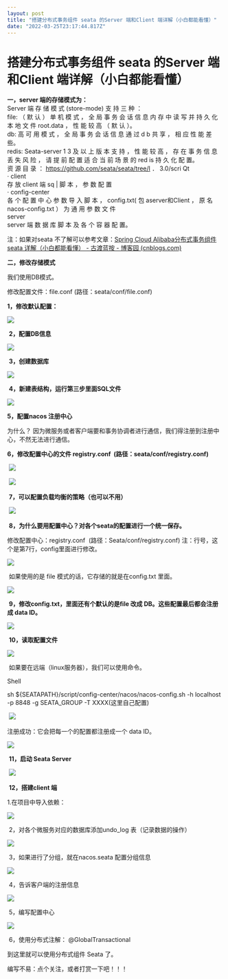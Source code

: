 ```yaml
---
layout: post
title: "搭建分布式事务组件 seata 的Server 端和Client 端详解（小白都能看懂）"
date: "2022-03-25T23:17:44.817Z"
---
```

搭建分布式事务组件 seata 的Server 端和Client 端详解（小白都能看懂）
============================================

**一，server 端的存储模式为：**  
Server 端 存 储 模 式 (store-mode) 支 持 三 种 ：  
file: （ 默 认 ） 单 机 模 式 ， 全 局 事 务 会 话 信 息 内 存 中 读 写 并 持 久 化 本 地 文 件 root.data ， 性 能 较 高 （ 默 认 ）。  
db: 高 可 用 模 式 ， 全 局 事 务 会 话 信 息 通 过 d b 共 享 ， 相 应 性 能 差 些。  
redis: Seata-server 1 3 及 以 上 版 本 支 持 ， 性 能 较 高 ， 存 在 事 务 信 息 丢 失 风 险 ， 请 提 前 配 置 适 合 当 前 场 景 的 red is 持 久 化 配 置。  
资 源 目 录 ： https://github.com/seata/seata/tree/l ． 3.0/scri Qt  
· client  
存 放 client 端 sq | 脚 本 ， 参 数 配 置  
· config-center  
各 个 配 置 中 心 参 数 导 入 脚 本 ， config.txt( 包 aserver和Client ， 原 名 nacos-config.txt ） 为 通 用 参 数 文 件  
server  
server 端 数 据 库 脚 本 及 各 个 容 器 配 置。

注：如果对seata 不了解可以参考文章：[Spring Cloud Alibaba分布式事务组件 seata 详解（小白都能看懂） - 古渡蓝按 - 博客园 (cnblogs.com)](https://www.cnblogs.com/blbl-blog/p/16050022.html)

**二，修改存储模式**

我们使用DB模式。

修改配置文件：file.conf (路径：seata/conf/file.conf)

**1，修改默认配置：**

![](https://img2022.cnblogs.com/blog/2719585/202203/2719585-20220325222814046-618091048.png)

 **2，配置DB信息**

![](https://img2022.cnblogs.com/blog/2719585/202203/2719585-20220325222845009-564164540.png)

 **3，创建数据库**

![](https://img2022.cnblogs.com/blog/2719585/202203/2719585-20220325222924268-2115827844.png)

 **4，新建表结构，运行第三步里面SQL文件**

![](https://img2022.cnblogs.com/blog/2719585/202203/2719585-20220325223058714-896944989.png)

**5，配置nacos 注册中心**

为什么？ 因为微服务或者客户端要和事务协调者进行通信，我们得注册到注册中心，不然无法进行通信。

**6，修改配置中心的文件 registry.conf  (路径：seata/conf/registry.conf)**

 ![](https://img2022.cnblogs.com/blog/2719585/202203/2719585-20220325224036927-1071005961.png)

 ![](https://img2022.cnblogs.com/blog/2719585/202203/2719585-20220325224128245-1262420674.png)

 **7，可以配置负载均衡的策略（也可以不用）**

 ![](https://img2022.cnblogs.com/blog/2719585/202203/2719585-20220325224438700-293697642.png)

 **8，为什么要用配置中心？对各个seata的配置进行一个统一保存。**

修改配置中心：registry.conf  (路径：Seata/conf/registry.conf) 注：行号，这个是第7行，config里面进行修改。

![](https://img2022.cnblogs.com/blog/2719585/202203/2719585-20220325224941874-851212758.png)

 如果使用的是 file 模式的话，它存储的就是在config.txt 里面。

![](https://img2022.cnblogs.com/blog/2719585/202203/2719585-20220325225135989-761376518.png)

 **9，修改config.txt，里面还有个默认的是file 改成 DB。这些配置最后都会注册成 data ID。**

![](https://img2022.cnblogs.com/blog/2719585/202203/2719585-20220325225307500-319321596.png)

 **10，读取配置文件**

![](https://img2022.cnblogs.com/blog/2719585/202203/2719585-20220325225554006-1217020537.png)

 如果要在远端（linux服务器），我们可以使用命令。

Shell

sh ${SEATAPATH}/script/config-center/nacos/nacos-config.sh -h localhost -p 8848 -g SEATA\_GROUP -T XXXX(这里自己配置)

 ![](https://img2022.cnblogs.com/blog/2719585/202203/2719585-20220325230335690-1961508171.png)

注册成功：它会把每一个的配置都注册成一个 data ID。

![](https://img2022.cnblogs.com/blog/2719585/202203/2719585-20220325230704497-618509537.png)

 **11，启动 Seata Server** 

 ![](https://img2022.cnblogs.com/blog/2719585/202203/2719585-20220325230815326-1513280182.png)

 **12，搭建client 端**

1.在项目中导入依赖：

![](https://img2022.cnblogs.com/blog/2719585/202203/2719585-20220325231105721-1948744627.png)

 2，对各个微服务对应的数据库添加undo\_log 表（记录数据的操作）

![](https://img2022.cnblogs.com/blog/2719585/202203/2719585-20220325231558830-1118097244.png)

 3，如果进行了分组，就在nacos.seata 配置分组信息

![](https://img2022.cnblogs.com/blog/2719585/202203/2719585-20220325231654804-1988355874.png)

 4，告诉客户端的注册信息

![](https://img2022.cnblogs.com/blog/2719585/202203/2719585-20220325231735802-1919561205.png)

 5，编写配置中心

![](https://img2022.cnblogs.com/blog/2719585/202203/2719585-20220325231855907-1324086477.png)

 6，使用分布式注解： @GlobalTransactional

到这里就可以使用分布式组件 Seata 了。

编写不易：点个关注，或者打赏一下吧！！！
